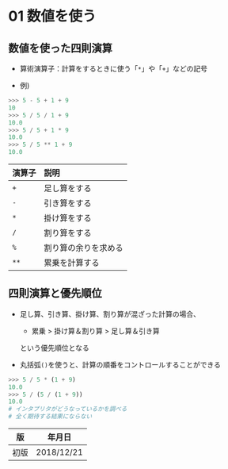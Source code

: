 01 数値を使う
===========

## 数値を使った四則演算

* 算術演算子：計算をするときに使う「`*`」や「`+`」などの記号

* 例)

```python
>>> 5 - 5 + 1 + 9
10
>>> 5 / 5 / 1 + 9
10.0
>>> 5 / 5 + 1 * 9
10.0
>>> 5 / 5 ** 1 + 9
10.0
```

|演算子|      説明       |
|-----|:---------------|
| `+` |足し算をする      |
| `-` |引き算をする      |
| `*` |掛け算をする      |
| `/` |割り算をする      |
| `%` |割り算の余りを求める|
|`**` |累乗を計算する    |



## 四則演算と優先順位

* 足し算、引き算、掛け算、割り算が混ざった計算の場合、

  * 累乗 > 掛け算＆割り算 > 足し算＆引き算

  という優先順位となる

* 丸括弧`()`を使うと、計算の順番をコントロールすることができる

```python
>>> 5 / 5 * (1 + 9)
10.0
>>> 5 / (5 / (1 + 9))
10.0
# インタプリタがどうなっているかを調べる
# 全く期待する結果にならない
```



| 版 |  年月日   |
|---|----------|
|初版|2018/12/21|
